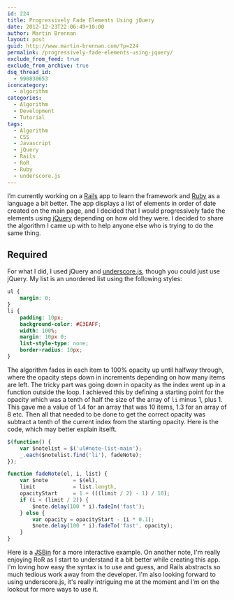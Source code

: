 ```yaml
---
id: 224
title: Progressively Fade Elements Using jQuery
date: 2012-12-23T22:06:49+10:00
author: Martin Brennan
layout: post
guid: http://www.martin-brennan.com/?p=224
permalink: /progressively-fade-elements-using-jquery/
exclude_from_feed: true
exclude_from_archive: true
dsq_thread_id:
  - 990830653
iconcategory:
  - algorithm
categories:
  - Algorithm
  - Development
  - Tutorial
tags:
  - Algorithm
  - CSS
  - Javascript
  - jQuery
  - Rails
  - RoR
  - Ruby
  - underscore.js
---
```

I’m currently working on a [Rails](http://rubyonrails.org/) app to learn the framework and [Ruby](http://www.ruby-lang.org/en/) as a language a bit better. The app displays a list of elements in order of date created on the main page, and I decided that I would progressively fade the elements using [jQuery](http://jquery.com/) depending on how old they were. I decided to share the algorithm I came up with to help anyone else who is trying to do the same thing.<!--more-->

## Required

For what I did, I used jQuery and [underscore.js](http://underscorejs.org), though you could just use jQuery. My list is an unordered list using the following styles:

```css
ul {
	margin: 0;
}
li {
	padding: 10px;
	background-color: #E3EAFF;
	width: 100%;
	margin: 10px 0;
	list-style-type: none;
	border-radius: 10px;
}
```

The algorithm fades in each item to 100% opacity up until halfway through, where the opacity steps down in increments depending on how many items are left. The tricky part was going down in opacity as the index went up in a function outside the loop. I achieved this by defining a starting point for the opacity which was a tenth of half the size of the array of `li` minus 1, plus 1. This gave me a value of 1.4 for an array that was 10 items, 1.3 for an array of 8 etc. Then all that needed to be done to get the correct opacity was subtract a tenth of the current index from the starting opacity. Here is the code, which may better explain itselft.

```javascript
$(function() {
	var $notelist = $('ul#note-list-main');
	_.each($notelist.find('li'), fadeNote);
});

function fadeNote(el, i, list) {
	var $note        = $(el),
	limit            = list.length,
	opacityStart     = 1 + (((limit / 2) - 1) / 10);
	if (i < (limit / 2)) {
		$note.delay(100 * i).fadeIn('fast');
	} else {
		var opacity = opacityStart - (i * 0.1);
		$note.delay(100 * i).fadeTo('fast', opacity);
	}
}
```

Here is a [JSBin](http://jsbin.com/ofiqid/1/) for a more interactive example. On another note, I'm really enjoying RoR as I start to understand it a bit better while creating this app. I'm loving how easy the syntax is to use and guess, and Rails abstracts so much tedious work away from the developer. I'm also looking forward to using underscore.js, it's really intriguing me at the moment and I'm on the lookout for more ways to use it.
